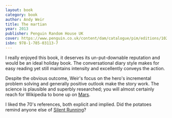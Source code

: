 ```yaml
---
layout: book
category: book
author: Andy Weir
title: The martian
year: 2013
publisher: Penguin Random House UK
cover: https://www.penguin.co.uk/content/dam/catalogue/pim/editions/102/9781785031137/cover.jpg
isbn: 978-1-785-03113-7
---
```


I really enjoyed this book, it deserves its un-put-downable reputation and would be an ideal holiday book. The conversational diary style makes for easy reading yet still maintains intensity and excellently conveys the action.

Despite the obvious outcome, Weir's focus on the hero's incremental problem solving and generally positive outlook make the story work. The science is plausible and superbly researched; you will almost certainly reach for Wikipedia to bone up on [Mars](https://en.wikipedia.org/wiki/Mars).

I liked the 70's references, both explicit and implied. Did the potatoes remind anyone else of [Silent Running](http://www.imdb.com/title/tt0067756/)?

